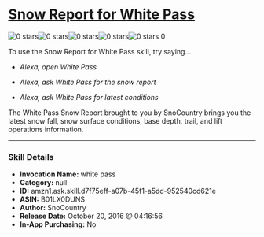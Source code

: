 # [Snow Report for White Pass](http://alexa.amazon.com/#skills/amzn1.ask.skill.d7f75eff-a07b-45f1-a5dd-952540cd621e)
![0 stars](../../images/ic_star_border_black_18dp_1x.png)![0 stars](../../images/ic_star_border_black_18dp_1x.png)![0 stars](../../images/ic_star_border_black_18dp_1x.png)![0 stars](../../images/ic_star_border_black_18dp_1x.png)![0 stars](../../images/ic_star_border_black_18dp_1x.png) 0

To use the Snow Report for White Pass skill, try saying...

* *Alexa, open White Pass*

* *Alexa, ask White Pass for the snow report*

* *Alexa, ask White Pass for latest conditions*

The White Pass Snow Report brought to you by SnoCountry brings you the latest snow fall, snow surface conditions,  base depth, trail, and lift operations information.

***

### Skill Details

* **Invocation Name:** white pass
* **Category:** null
* **ID:** amzn1.ask.skill.d7f75eff-a07b-45f1-a5dd-952540cd621e
* **ASIN:** B01LX0DUNS
* **Author:** SnoCountry
* **Release Date:** October 20, 2016 @ 04:16:56
* **In-App Purchasing:** No
